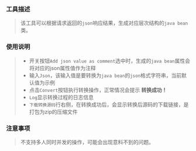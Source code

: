 ### 工具描述
> 该工具可以根据请求返回的`json`响应结果，生成对应层次结构的`java bean`类。

### 使用说明
> - 开关按钮`Add json value as comment`选中时，生成的`java bean`属性会将对应的json属性值作为注释
> - 输入`Json`，该输入值是要转换为`java bean`的`json`格式字符串，当前默认值为示例
> - 点击`Convert`按钮执行转换操作，正常情况会提示 **转换成功！**
> - `Log`显示转换过程的日志信息
> - `下载转换源码`行右侧，在转换成功后，会显示转换后源码的下载链接，是打包为zip的压缩文件

### 注意事项
> 不支持多人同时并发的操作，可能会出现意料不到的问题。